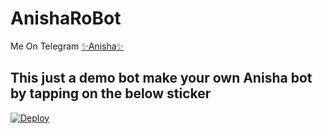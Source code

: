 

# AnishaRoBot
Me On Telegram [✨Anisha✨](https://t.me/AnishaPro_RoBot)

## This just a demo bot make your own Anisha bot by tapping on the below sticker

[![Deploy](https://telegra.ph/file/abb72799a65043341382c.jpg)](https://heroku.com/deploy?template=https://github.com/Lizzy-Robot/TRACYROBOT.git)
